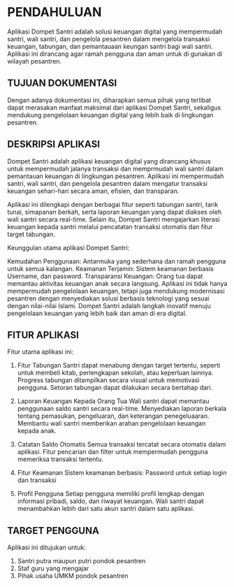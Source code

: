# PENDAHULUAN

Aplikasi Dompet Santri adalah solusi keuangan digital yang mempermudah santri, wali santri, dan pengelola pesantren dalam mengelola transaksi keuangan, tabungan, dan pemantauaan keungan santri bagi wali santri. Aplikasi ini dirancang agar ramah pengguna dan aman untuk di gunakan di wilayah pesantren.

## TUJUAN DOKUMENTASI

Dengan adanya dokumentasi ini, diharapkan semua pihak yang terlibat dapat merasakan manfaat maksimal dari aplikasi Dompet Santri, sekaligus mendukung pengelolaan keuangan digital yang lebih baik di lingkungan pesantren.

## DESKRIPSI APLIKASI

Dompet Santri adalah aplikasi keuangan digital yang dirancang khusus untuk mempermudah jalanya transaksi dan memprmudah wali santri dalam pemantauan keuangan di lingkungan pesantren. Aplikasi ini mempermudah santri, wali santri, dan pengelola pesantren dalam mengatur transaksi keuangan sehari-hari secara aman, efisien, dan transparan.

Aplikasi ini dilengkapi dengan berbagai fitur seperti tabungan santri, tarik tunai, simapanan berkah, serta laporan keuangan yang dapat diakses oleh wali santri secara real-time. Selain itu, Dompet Santri mengajarkan literasi keuangan kepada santri melalui pencatatan transaksi otomatis dan fitur target tabungan.

Keunggulan utama aplikasi Dompet Santri:

Kemudahan Penggunaan: Antarmuka yang sederhana dan ramah pengguna untuk semua kalangan.
Keamanan Terjamin: Sistem keamanan berbasis Username, dan password.
Transparansi Keuangan: Orang tua dapat memantau aktivitas keuangan anak secara langsung.
Aplikasi ini tidak hanya mempermudah pengelolaan keuangan, tetapi juga mendukung modernisasi pesantren dengan menyediakan solusi berbasis teknologi yang sesuai dengan nilai-nilai Islami. Dompet Santri adalah langkah inovatif menuju pengelolaan keuangan yang lebih baik dan aman di era digital.

## FITUR APLIKASI

Fitur utama aplikasi ini:

1. Fitur Tabungan
Santri dapat menabung dengan target tertentu, seperti untuk membeli kitab, perlengkapan sekolah, atau keperluan lainnya.
Progress tabungan ditampilkan secara visual untuk memotivasi pengguna.
Setoran tabungan dapat dilakukan secara bertahap dari.

2. Laporan Keuangan Kepada Orang Tua
Wali santri dapat memantau penggunaan saldo santri secara real-time.
Menyediakan laporan berkala tentang pemasukan, pengeluaran, dan keterangan penegeluaaran.
Membantu wali santri memberikan arahan pengelolaan keuangan kepada anak.

3. Catatan Saldo Otomatis
Semua transaksi tercatat secara otomatis dalam aplikasi.
Fitur pencarian dan filter untuk mempermudah pengguna memeriksa transaksi tertentu.

4. Fitur Keamanan
Sistem keamanan berbasis:
Password untuk setiap login dan transaksi

5. Profil Pengguna 
Setiap pengguna memiliki profil lengkap dengan informasi pribadi, saldo, dan riwayat keuangan.
Wali santri dapat menambahkan lebih dari satu akun santri dalam satu aplikasi.


## TARGET PENGGUNA 

Aplikasi ini ditujukan untuk:
   
   1. Santri putra maupun putri pondok pesantren
   2. Staf guru yang mengajar
   3. Pihak usaha UMKM pondok pesantren
   